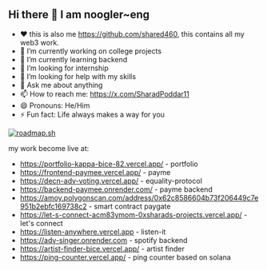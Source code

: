 ## Hi there 👋 I am noogler~eng
- ❤️ this is also me https://github.com/shared460, this contains all my web3 work.
- 🔭 I’m currently working on college projects
- 🌱 I’m currently learning backend
- 👯 I’m looking for internship
- 🤔 I’m looking for help with my skills
- 💬 Ask me about anything
- 📫 How to reach me: https://x.com/SharadPoddar11
- 😄 Pronouns: He/Him
- ⚡ Fun fact: Life always makes a way for you

<!--
**noogler-eng/noogler-eng** is a ✨ _special_ ✨ repository because its `README.md` (this file) appears on your GitHub profile.

Here are some ideas to get you started:

- 🔭 I’m currently working on ...
- 🌱 I’m currently learning ...
- 👯 I’m looking to collaborate on ...
- 🤔 I’m looking for help with ...
- 💬 Ask me about ...
- 📫 How to reach me: ...
- 😄 Pronouns: ...
- ⚡ Fun fact: ...
-->

[![roadmap.sh](https://roadmap.sh/card/wide/66867ac59fbd874667e03ad6?variant=dark)](https://roadmap.sh)

my work become live at:
  - https://portfolio-kappa-bice-82.vercel.app/ - portfolio
  - https://frontend-paymee.vercel.app/ - payme
  - https://decn-adv-voting.vercel.app/ - equality-protocol
  - https://backend-paymee.onrender.com/ - payme backend
  - https://amoy.polygonscan.com/address/0x62c8586604b73f206449c7e951b2ebfc169738c2 - smart contract paygate
  - https://let-s-connect-acm83ymom-0xsharads-projects.vercel.app/ - let's connect
  - https://listen-anywhere.vercel.app - listen-it
  - https://adv-singer.onrender.com - spotify backend
  - https://artist-finder-bice.vercel.app/ - artist finder
  - https://ping-counter.vercel.app/ - ping counter based on solana
